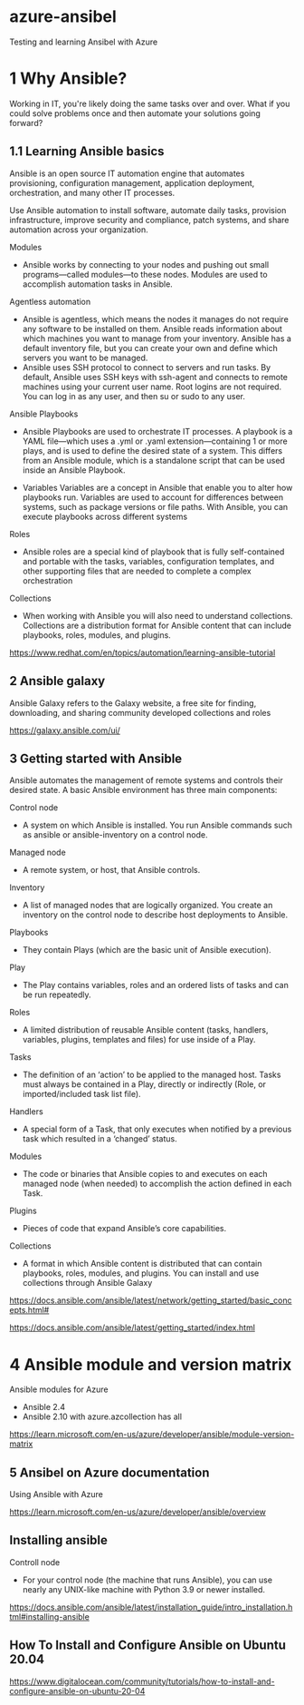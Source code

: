 # azure-ansibel
Testing and learning Ansibel with Azure

# 1 Why Ansible?

Working in IT, you're likely doing the same tasks over and over. What if you could solve problems once and then automate your solutions going forward?

## 1.1 Learning Ansible basics

Ansible is an open source IT automation engine that automates provisioning, configuration management, application deployment, orchestration, and many other IT processes.

Use Ansible automation to install software, automate daily tasks, provision infrastructure, improve security and compliance, patch systems, and share automation across your organization.

Modules
* Ansible works by connecting to your nodes and pushing out small programs—called modules—to these nodes. Modules are used to accomplish automation tasks in Ansible. 

Agentless automation
* Ansible is agentless, which means the nodes it manages do not require any software to be installed on them. Ansible reads information about which machines you want to manage from your inventory. Ansible has a default inventory file, but you can create your own and define which servers you want to be managed. 
* Ansible uses SSH protocol to connect to servers and run tasks. By default, Ansible uses SSH keys with ssh-agent and connects to remote machines using your current user name. Root logins are not required. You can log in as any user, and then su or sudo to any user.

Ansible Playbooks
* Ansible Playbooks are used to orchestrate IT processes. A playbook is a YAML file—which uses a .yml or .yaml extension—containing 1 or more plays, and is used to define the desired state of a system. This differs from an Ansible module, which is a standalone script that can be used inside an Ansible Playbook. 

* Variables
Variables are a concept in Ansible that enable you to alter how playbooks run. Variables are used to account for differences between systems, such as package versions or file paths. With Ansible, you can execute playbooks across different systems

Roles
* Ansible roles are a special kind of playbook that is fully self-contained and portable with the tasks, variables, configuration templates, and other supporting files that are needed to complete a complex orchestration

Collections
* When working with Ansible you will also need to understand collections. Collections are a distribution format for Ansible content that can include playbooks, roles, modules, and plugins.


https://www.redhat.com/en/topics/automation/learning-ansible-tutorial

## 2 Ansible galaxy

Ansible Galaxy refers to the Galaxy website, a free site for finding, downloading, and sharing community developed collections and roles

https://galaxy.ansible.com/ui/

## 3 Getting started with Ansible

Ansible automates the management of remote systems and controls their desired state. A basic Ansible environment has three main components:

Control node
* A system on which Ansible is installed. You run Ansible commands such as ansible or ansible-inventory on a control node.

Managed node
* A remote system, or host, that Ansible controls.

Inventory
* A list of managed nodes that are logically organized. You create an inventory on the control node to describe host deployments to Ansible.

Playbooks
* They contain Plays (which are the basic unit of Ansible execution).

Play
* The Play contains variables, roles and an ordered lists of tasks and can be run repeatedly.

Roles
* A limited distribution of reusable Ansible content (tasks, handlers, variables, plugins, templates and files) for use inside of a Play. 

Tasks
* The definition of an ‘action’ to be applied to the managed host. Tasks must always be contained in a Play, directly or indirectly (Role, or imported/included task list file).

Handlers
* A special form of a Task, that only executes when notified by a previous task which resulted in a ‘changed’ status.

Modules
* The code or binaries that Ansible copies to and executes on each managed node (when needed) to accomplish the action defined in each Task.

Plugins
* Pieces of code that expand Ansible’s core capabilities.

Collections
* A format in which Ansible content is distributed that can contain playbooks, roles, modules, and plugins. You can install and use collections through Ansible Galaxy

https://docs.ansible.com/ansible/latest/network/getting_started/basic_concepts.html#

https://docs.ansible.com/ansible/latest/getting_started/index.html

# 4 Ansible module and version matrix

Ansible modules for Azure

* Ansible 2.4
* Ansible 2.10 with azure.azcollection has all


https://learn.microsoft.com/en-us/azure/developer/ansible/module-version-matrix

## 5 Ansibel on Azure documentation

Using Ansible with Azure

https://learn.microsoft.com/en-us/azure/developer/ansible/overview

## Installing ansible

Controll node
* For your control node (the machine that runs Ansible), you can use nearly any UNIX-like machine with Python 3.9 or newer installed. 


https://docs.ansible.com/ansible/latest/installation_guide/intro_installation.html#installing-ansible

## How To Install and Configure Ansible on Ubuntu 20.04

https://www.digitalocean.com/community/tutorials/how-to-install-and-configure-ansible-on-ubuntu-20-04



